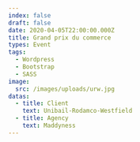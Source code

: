 ```yaml
---
index: false
draft: false
date: 2020-04-05T22:00:00.000Z
title: Grand prix du commerce
types: Event
tags:
  - Wordpress
  - Bootstrap
  - SASS
image:
  src: /images/uploads/urw.jpg
datas:
  - title: Client
    text: Unibail-Rodamco-Westfield
  - title: Agency
    text: Maddyness
---
```

